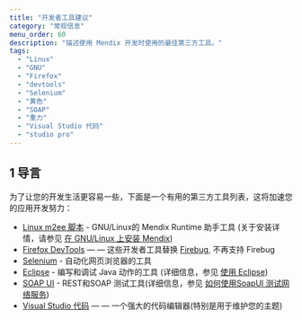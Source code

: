 ```yaml
---
title: "开发者工具建议"
category: "常规信息"
menu_order: 60
description: "描述使用 Mendix 开发时使用的最佳第三方工具。"
tags:
  - "Linux"
  - "GNU"
  - "Firefox"
  - "devtools"
  - "Selenium"
  - "黄色"
  - "SOAP"
  - "重力"
  - "Visual Studio 代码"
  - "studio pro"
---
```


## 1 导言

为了让您的开发生活更容易一些，下面是一个有用的第三方工具列表，这将加速您的应用开发努力：

* [Linux m2ee 脚本](https://github.com/mendix/m2ee-tools) - GNU/Linux的 Mendix Runtime 助手工具 (关于安装详情，请参见 [在 GNU/Linux 上安装 Mendix](https://github.com/mendix/m2ee-tools/blob/master/doc/README.md))
* [Firefox DevTools](https://www.mozilla.org/en-US/firefox/developer/?utm_source=firebug&utm_medium=lp&utm_campaign=switch&utm_content=landingpage) — — 这些开发者工具替换 [Firebug](https://getfirebug.com/), 不再支持 Firebug
* [Selenium](https://www.seleniumhq.org/) - 自动化网页浏览器的工具
* [Eclipse](http://www.eclipse.org/downloads/) - 编写和调试 Java 动作的工具 (详细信息，参见 [使用 Eclipse](/refguide8/using-eclipse))
* [SOAP UI](https://www.soapui.org/) - REST和SOAP 测试工具(详细信息，参见 [如何使用SoapUI 测试网络服务](/howto8/testing/testing-web-services-using-soapui))
* [Visual Studio 代码](https://code.visualstudio.com/) — — 一个强大的代码编辑器(特别是用于维护您的主题)
